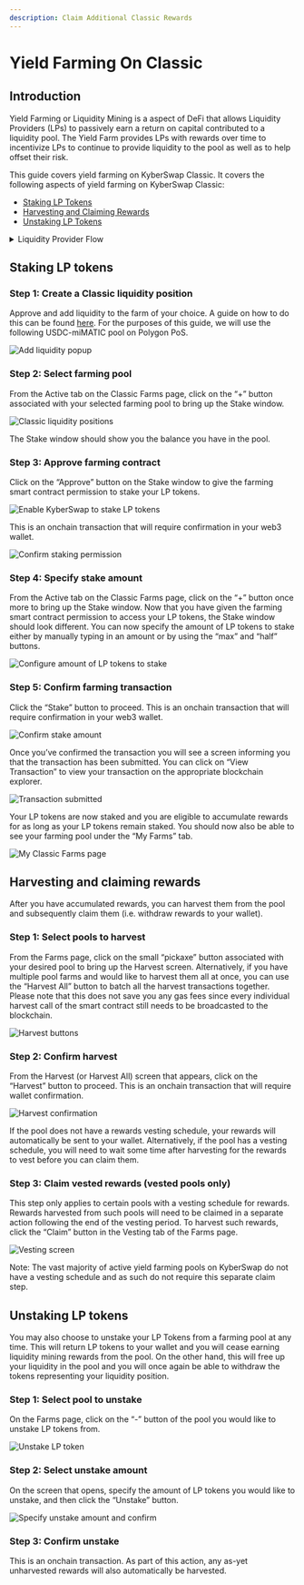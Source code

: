 ```yaml
---
description: Claim Additional Classic Rewards
---
```


# Yield Farming On Classic

## Introduction

Yield Farming or Liquidity Mining is a aspect of DeFi that allows Liquidity Providers (LPs) to passively earn a return on capital contributed to a liquidity pool. The Yield Farm provides LPs with rewards over time to incentivize LPs to continue to provide liquidity to the pool as well as to help offset their risk.&#x20;

This guide covers yield farming on KyberSwap Classic. It covers the following aspects of yield farming on KyberSwap Classic:

* [Staking LP Tokens](yield-farming-on-classic.md#staking-lp-tokens)
* [Harvesting and Claiming Rewards](yield-farming-on-classic.md#harvesting-and-claiming-rewards)
* [Unstaking LP Tokens](yield-farming-on-classic.md#unstaking-lp-tokens)

<details>

<summary>Liquidity Provider Flow</summary>

Still deciding on which solution suits you best?&#x20;

* **Overview**: [Earn Yield By Contributing Liquidity](../../../kyberswap-solutions/kyberswap-interface/user-guides/earn-yield-by-contributing-liquidity.md)
* **Detailed comparison**:  [Classic vs Elastic](../../classic-vs-elastic/)&#x20;

#### Next steps

1. [Connect Your Wallet](../../../kyberswap-solutions/kyberswap-interface/user-guides/connect-your-wallet.md)
2. [Switching Networks](../../../kyberswap-solutions/kyberswap-interface/user-guides/selecting-preferred-network.md)
3. [Classic Pool Creation ](classic-pool-creation.md)
4. [Add Liquidity To An Existing Classic Pool ](add-liquidity-to-an-existing-classic-pool.md)
5. **Yield Farming On Classic** **<-**
6. [Removing Liquidity On Classic](removing-liquidity-on-classic.md)

</details>

## Staking LP tokens

### **Step 1**: Create a Classic liquidity position

Approve and add liquidity to the farm of your choice. A guide on how to do this can be found [here](add-liquidity-to-an-existing-classic-pool.md). For the purposes of this guide, we will use the following USDC-miMATIC pool on Polygon PoS.

![Add liquidity popup](https://support.kyberswap.com/hc/article\_attachments/14434517571737)

### **Step 2**: Select farming pool

From the Active tab on the Classic Farms page, click on the “+” button associated with your selected farming pool to bring up the Stake window.

![Classic liquidity positions](https://support.kyberswap.com/hc/article\_attachments/14434517569817)

The Stake window should show you the balance you have in the pool.&#x20;

### Step 3: Approve farming contract

Click on the “Approve” button on the Stake window to give the farming smart contract permission to stake your LP tokens.

![Enable KyberSwap to stake LP tokens](https://support.kyberswap.com/hc/article\_attachments/14434565393177)

This is an onchain transaction that will require confirmation in your web3 wallet.

![Confirm staking permission](https://support.kyberswap.com/hc/article\_attachments/14434517763097)

### **Step 4**: Specify stake amount&#x20;

From the Active tab on the Classic Farms page, click on the “+” button once more to bring up the Stake window. Now that you have given the farming smart contract permission to access your LP tokens, the Stake window should look different. You can now specify the amount of LP tokens to stake either by manually typing in an amount or by using the “max” and “half” buttons.&#x20;

![Configure amount of LP tokens to stake](https://support.kyberswap.com/hc/article\_attachments/14434517918489)

### Step 5: Confirm farming transaction

Click the “Stake” button to proceed. This is an onchain transaction that will require confirmation in your web3 wallet.

![Confirm stake amount](https://support.kyberswap.com/hc/article\_attachments/14434565582361)

Once you’ve confirmed the transaction you will see a screen informing you that the transaction has been submitted. You can click on “View Transaction” to view your transaction on the appropriate blockchain explorer.

![Transaction submitted](https://support.kyberswap.com/hc/article\_attachments/14434518052761)

Your LP tokens are now staked and you are eligible to accumulate rewards for as long as your LP tokens remain staked. You should now also be able to see your farming pool under the “My Farms” tab.

![My Classic Farms page](https://support.kyberswap.com/hc/article\_attachments/14434565742105)

## Harvesting and claiming rewards

After you have accumulated rewards, you can harvest them from the pool and subsequently claim them (i.e. withdraw rewards to your wallet).

### **Step 1**: Select pools to harvest

From the Farms page, click on the small “pickaxe” button associated with your desired pool to bring up the Harvest screen. Alternatively, if you have multiple pool farms and would like to harvest them all at once, you can use the “Harvest All” button to batch all the harvest transactions together. Please note that this does not save you any gas fees since every individual harvest call of the smart contract still needs to be broadcasted to the blockchain.

![Harvest buttons](https://support.kyberswap.com/hc/article\_attachments/14434519637785)

### Step 2: Confirm harvest

From the Harvest (or Harvest All) screen that appears, click on the “Harvest” button to proceed. This is an onchain transaction that will require wallet confirmation.

![Harvest confirmation](https://support.kyberswap.com/hc/article\_attachments/14434519636889)

If the pool does not have a rewards vesting schedule, your rewards will automatically be sent to your wallet. Alternatively, if the pool has a vesting schedule, you will need to wait some time after harvesting for the rewards to vest before you can claim them.

### **Step 3**: Claim vested rewards **(vested pools only)**

This step only applies to certain pools with a vesting schedule for rewards. Rewards harvested from such pools will need to be claimed in a separate action following the end of the vesting period. To harvest such rewards, click the “Claim” button in the Vesting tab of the Farms page.

![Vesting screen](https://support.kyberswap.com/hc/article\_attachments/14434567415705)

Note: The vast majority of active yield farming pools on KyberSwap do not have a vesting schedule and as such do not require this separate claim step.

## Unstaking LP tokens

You may also choose to unstake your LP Tokens from a farming pool at any time. This will return LP tokens to your wallet and you will cease earning liquidity mining rewards from the pool. On the other hand, this will free up your liquidity in the pool and you will once again be able to withdraw the tokens representing your liquidity position.

### **Step 1**: Select pool to unstake

On the Farms page, click on the “-” button of the pool you would like to unstake LP tokens from.&#x20;

![Unstake LP token](https://support.kyberswap.com/hc/article\_attachments/14434566384409)

### Step 2: Select unstake amount

On the screen that opens, specify the amount of LP tokens you would like to unstake, and then click the “Unstake” button.&#x20;

![Specify unstake amount and confirm](https://support.kyberswap.com/hc/article\_attachments/14434566368793)

### Step 3: Confirm unstake

This is an onchain transaction. As part of this action, any as-yet unharvested rewards will also automatically be harvested.

